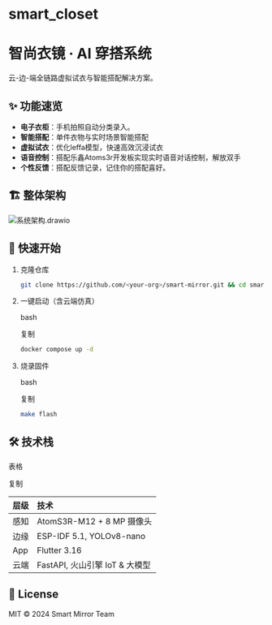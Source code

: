 # smart_closet
# 智尚衣镜 · AI 穿搭系统

云-边-端全链路虚拟试衣与智能搭配解决方案。

## ✨ 功能速览

- **电子衣柜**：手机拍照自动分类录入。
- **智能搭配**：单件衣物与实时场景智能搭配
- **虚拟试衣**：优化leffa模型，快速高效沉浸试衣
- **语音控制**：搭配乐鑫Atoms3r开发板实现实时语音对话控制，解放双手
- **个性反馈**：搭配反馈记录，记住你的搭配喜好。

## 🏗️ 整体架构

![系统架构.drawio](D:\大三下\物联网\系统架构.drawio.png)

## 🚀 快速开始

1. 克隆仓库  

   ```bash
   git clone https://github.com/<your-org>/smart-mirror.git && cd smart-mirror
   ```

1. 一键启动（含云端仿真）

   bash

   复制

   ```bash
   docker compose up -d
   ```

   

2. 烧录固件

   bash

   复制

   ```bash
   make flash
   ```

   

## 🛠️ 技术栈

表格

复制

| 层级 | 技术                           |
| :--- | :----------------------------- |
| 感知 | AtomS3R-M12 + 8 MP 摄像头      |
| 边缘 | ESP-IDF 5.1, YOLOv8-nano       |
| App  | Flutter 3.16                   |
| 云端 | FastAPI, 火山引擎 IoT & 大模型 |

## 📄 License

MIT © 2024 Smart Mirror Team
